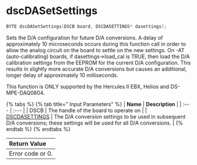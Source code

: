# dscDASetSettings

```c
BYTE dscDASetSettings(DSCB board, DSCDASETTINGS* dasettings);
```

Sets the D/A configuration for future D/A conversions. A delay of approximately 10 microseconds occurs during this function call in order to allow the analog circuit on the board to settle on the new settings. On -AT \(auto-calibrating\) boards, if dasettings-&gt;load\_cal is TRUE, then load the D/A calibration settings from the EEPROM for the current D/A configuration. This results in slightly more accurate D/A conversions but causes an additional, longer delay of approximately 10 milliseconds.

This function is ONLY supported by the Hercules II EBX, Helios and DS-MPE-DAQ0804.

{% tabs %}
{% tab title=" Input Parameters" %}
| **Name** | **Description** |
| :--- | :--- |
| DSCB  | The handle of the board to operate on |
| [DSCDASETTINGS](../15.-structure-definitions/dscdasettings.md) | The D/A conversion settings to be used in subsequent D/A conversions; these settings will be used for all D/A conversions. |
{% endtab %}
{% endtabs %}

| Return Value |
| :--- |
| Error code or 0. |

